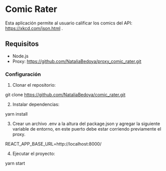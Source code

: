 # Comic Rater

Esta aplicación permite al usuario calificar los comics del API: https://xkcd.com/json.html .

## Requisitos

- Node.js
- Proxy: https://github.com/NataliaBedoya/proxy_comic_rater.git

### Configuración

1. Clonar el repositorio:

git clone https://github.com/NataliaBedoya/comic_rater.git

2. Instalar dependencias:

yarn install

3. Crear un archivo .env a la altura del package.json y agregar la siguiente variable de entorno, en este puerto debe estar corriendo previamente el proxy.

REACT_APP_BASE_URL=http://localhost:8000/

4. Ejecutar el proyecto:

yarn start
